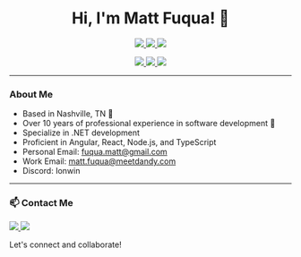 <h1 align="center">Hi, I'm Matt Fuqua! 👋</h1>

<p align="center">
  <a href="https://mattfuqua.dev" alt="C#">
    <img src="https://img.shields.io/badge/-%2ENET Core-purple?logo=csharp&logoColor=white&style=flat" />
  </a>
  <a href="https://mattfuqua.dev" alt="TypeScript">
    <img src="https://img.shields.io/badge/-Typescript-blue?logo=typescript&logoColor=white&style=flat" />
  </a>
  <a href="https://mattfuqua.dev" alt="TypeScript">
    <img src="https://img.shields.io/badge/-React-gray?logo=react&logoColor=red&style=flat" />
  </a>
</p>


<p align="center">
  <a href="https://github.com/mfuqua3">
    <img src="http://github-profile-summary-cards.vercel.app/api/cards/profile-details?username=mfuqua3&theme=transparent" />
  </a>
  <a href="https://github.com/mfuqua3">
    <img src="https://github-readme-streak-stats.herokuapp.com/?user=mfuqua3&hide_border=true&card_width=338&theme=transparent" />
  </a>
  <a href="https://github.com/mfuqua3">
    <img src="http://github-profile-summary-cards.vercel.app/api/cards/stats?username=mfuqua3&theme=transparent" />
  </a>
</p>

<hr>

<h3>About Me</h3>

- Based in Nashville, TN 🎸
- Over 10 years of professional experience in software development 💼
- Specialize in .NET development
- Proficient in Angular, React, Node.js, and TypeScript
- Personal Email: fuqua.matt@gmail.com
- Work Email: matt.fuqua@meetdandy.com
- Discord: Ionwin

<hr>

<h3>📫 Contact Me</h3>
<p align="left">
  <a href="mailto:fuqua.matt@gmail.com" alt="Email">
    <img src="https://img.shields.io/badge/-Email-gray?style=flat&logo=gmail" />
  </a>
  <a href="https://www.linkedin.com/in/matthew-fuqua-b551b23b" alt="LinkedIn">
    <img src="https://img.shields.io/badge/-LinkedIn-blue?style=flat&logo=linkedin" />
  </a>
</p>

Let's connect and collaborate!
